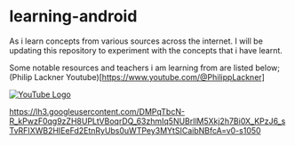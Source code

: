 # learning-android

As i learn concepts from various sources across the internet. I will be updating this repository to experiment with the concepts that i have learnt. 

Some notable resources and teachers i am learning from are listed below;
(Philip Lackner Youtube)[https://www.youtube.com/@PhilippLackner]

[![YouTube Logo](https://www.gstatic.com/webp/gallery/2.jpg)](https://www.youtube.com/)

https://lh3.googleusercontent.com/DMPqTbcN-R_kPwzF0qg9zZH8UPLtVBoqrDQ_63zhmIq5NUBrllM5Xkj2h7Bi0X_KPzJ6_sTvRFIXWB2HIEeFd2EtnRyUbs0uWTPey3MYtSICaibNBfcA=v0-s1050
